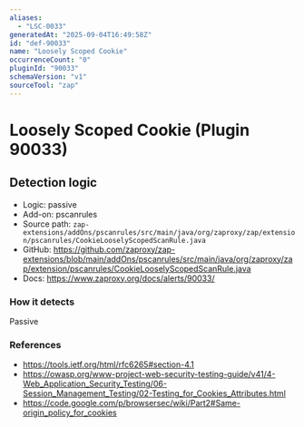 ```yaml
---
aliases:
  - "LSC-0033"
generatedAt: "2025-09-04T16:49:58Z"
id: "def-90033"
name: "Loosely Scoped Cookie"
occurrenceCount: "0"
pluginId: "90033"
schemaVersion: "v1"
sourceTool: "zap"
---
```


# Loosely Scoped Cookie (Plugin 90033)

## Detection logic

- Logic: passive
- Add-on: pscanrules
- Source path: `zap-extensions/addOns/pscanrules/src/main/java/org/zaproxy/zap/extension/pscanrules/CookieLooselyScopedScanRule.java`
- GitHub: https://github.com/zaproxy/zap-extensions/blob/main/addOns/pscanrules/src/main/java/org/zaproxy/zap/extension/pscanrules/CookieLooselyScopedScanRule.java
- Docs: https://www.zaproxy.org/docs/alerts/90033/

### How it detects

Passive

### References
- https://tools.ietf.org/html/rfc6265#section-4.1
- https://owasp.org/www-project-web-security-testing-guide/v41/4-Web_Application_Security_Testing/06-Session_Management_Testing/02-Testing_for_Cookies_Attributes.html
- https://code.google.com/p/browsersec/wiki/Part2#Same-origin_policy_for_cookies


